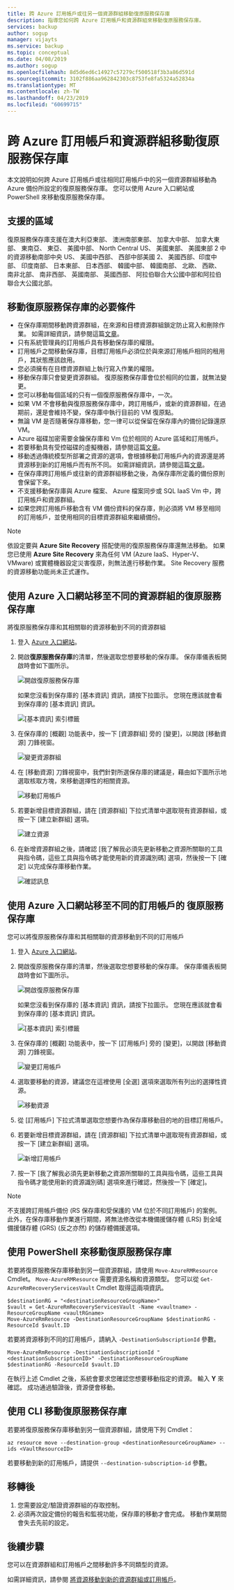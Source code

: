 ```yaml
---
title: 跨 Azure 訂用帳戶或往另一個資源群組移動復原服務保存庫
description: 指導您如何跨 Azure 訂用帳戶和資源群組來移動復原服務保存庫。
services: backup
author: sogup
manager: vijayts
ms.service: backup
ms.topic: conceptual
ms.date: 04/08/2019
ms.author: sogup
ms.openlocfilehash: 8d5d6ed6c14927c57279cf500518f3b3a86d591d
ms.sourcegitcommit: 3102f886aa962842303c8753fe8fa5324a52834a
ms.translationtype: MT
ms.contentlocale: zh-TW
ms.lasthandoff: 04/23/2019
ms.locfileid: "60699715"
---
```

# <a name="move-a-recovery-services-vault-across-azure-subscriptions-and-resource-groups"></a>跨 Azure 訂用帳戶和資源群組移動復原服務保存庫

本文說明如何跨 Azure 訂用帳戶或往相同訂用帳戶中的另一個資源群組移動為 Azure 備份所設定的復原服務保存庫。 您可以使用 Azure 入口網站或 PowerShell 來移動復原服務保存庫。

## <a name="supported-region"></a>支援的區域

復原服務保存庫支援在澳大利亞東部、 澳洲南部東部、 加拿大中部、 加拿大東部、 東南亞、 東亞、 美國中部、 North Central US、 美國東部、 美國東部 2 中的資源移動南部中央 US、 美國中西部、 西部中部美國 2、 美國西部、印度中部、 印度南部、 日本東部、 日本西部、 韓國中部、 韓國南部、 北歐、 西歐、 南非北部、 南非西部、 英國南部、 英國西部、 阿拉伯聯合大公國中部和阿拉伯聯合大公國北部。

## <a name="prerequisites-for-moving-recovery-services-vault"></a>移動復原服務保存庫的必要條件

- 在保存庫期間移動跨資源群組，在來源和目標資源群組鎖定防止寫入和刪除作業。 如需詳細資訊，請參閱這篇[文章](https://docs.microsoft.com/azure/azure-resource-manager/resource-group-move-resources)。
- 只有系統管理員的訂用帳戶具有移動保存庫的權限。
- 訂用帳戶之間移動保存庫，目標訂用帳戶必須位於與來源訂用帳戶相同的租用戶，其狀態應該啟用。
- 您必須擁有在目標資源群組上執行寫入作業的權限。
- 移動保存庫只會變更資源群組。 復原服務保存庫會位於相同的位置，就無法變更。
- 您可以移動每個區域的只有一個復原服務保存庫中，一次。
- 如果 VM 不會移動與復原服務保存庫中，跨訂用帳戶，或新的資源群組，在過期前，還是會維持不變，保存庫中執行目前的 VM 復原點。
- 無論 VM 是否隨著保存庫移動，您一律可以從保留在保存庫內的備份記錄還原 VM。
- Azure 磁碟加密需要金鑰保存庫和 Vm 位於相同的 Azure 區域和訂用帳戶。
- 若要移動具有受控磁碟的虛擬機器，請參閱這篇[文章](https://azure.microsoft.com/blog/move-managed-disks-and-vms-now-available/)。
- 移動透過傳統模型所部署之資源的選項，會根據移動訂用帳戶內的資源還是將資源移到新的訂用帳戶而有所不同。 如需詳細資訊，請參閱這篇[文章](https://docs.microsoft.com/azure/azure-resource-manager/resource-group-move-resources#classic-deployment-limitations)。
- 在保存庫跨訂用帳戶或往新的資源群組移動之後，為保存庫所定義的備份原則會保留下來。
- 不支援移動保存庫與 Azure 檔案、 Azure 檔案同步或 SQL IaaS Vm 中，跨訂用帳戶和資源群組。
- 如果您跨訂用帳戶移動含有 VM 備份資料的保存庫，則必須將 VM 移至相同的訂用帳戶，並使用相同的目標資源群組來繼續備份。<br>

> [!NOTE]
>
> 依設定要與 **Azure Site Recovery** 搭配使用的復原服務保存庫還無法移動。 如果您已使用 **Azure Site Recovery** 來為任何 VM (Azure IaaS、Hyper-V、VMware) 或實體機器設定災害復原，則無法進行移動作業。 Site Recovery 服務的資源移動功能尚未正式運作。


## <a name="use-azure-portal-to-move-recovery-services-vault-to-different-resource-group"></a>使用 Azure 入口網站移至不同的資源群組的復原服務保存庫

將復原服務保存庫和其相關聯的資源移動到不同的資源群組

1. 登入 [Azure 入口網站](https://portal.azure.com/)。
2. 開啟**復原服務保存庫**的清單，然後選取您想要移動的保存庫。 保存庫儀表板開啟時會如下圖所示。

   ![開啟復原服務保存庫](./media/backup-azure-move-recovery-services/open-recover-service-vault.png)

   如果您沒看到保存庫的 [基本資訊] 資訊，請按下拉圖示。 您現在應該就會看到保存庫的 [基本資訊] 資訊。

   ![[基本資訊] 索引標籤](./media/backup-azure-move-recovery-services/essentials-information-tab.png)

3. 在保存庫的 [概觀] 功能表中，按一下 [資源群組] 旁的 [變更]，以開啟 [移動資源] 刀鋒視窗。

   ![變更資源群組](./media/backup-azure-move-recovery-services/change-resource-group.png)

4. 在 [移動資源] 刀鋒視窗中，我們針對所選保存庫的建議是，藉由如下圖所示地選取核取方塊，來移動選擇性的相關資源。

   ![移動訂用帳戶](./media/backup-azure-move-recovery-services/move-resource.png)

5. 若要新增目標資源群組，請在 [資源群組] 下拉式清單中選取現有資源群組，或按一下 [建立新群組] 選項。

   ![建立資源](./media/backup-azure-move-recovery-services/create-a-new-resource.png)

6. 在新增資源群組之後，請確認 [我了解我必須先更新移動之資源所關聯的工具與指令碼，這些工具與指令碼才能使用新的資源識別碼] 選項，然後按一下 [確定] 以完成保存庫移動作業。

   ![確認訊息](./media/backup-azure-move-recovery-services/confirmation-message.png)


## <a name="use-azure-portal-to-move-recovery-services-vault-to-a-different-subscription"></a>使用 Azure 入口網站移至不同的訂用帳戶的 復原服務保存庫

您可以將復原服務保存庫和其相關聯的資源移動到不同的訂用帳戶

1. 登入 [Azure 入口網站](https://portal.azure.com/)。
2. 開啟復原服務保存庫的清單，然後選取您想要移動的保存庫。 保存庫儀表板開啟時會如下圖所示。

    ![開啟復原服務保存庫](./media/backup-azure-move-recovery-services/open-recover-service-vault.png)

    如果您沒看到保存庫的 [基本資訊] 資訊，請按下拉圖示。 您現在應該就會看到保存庫的 [基本資訊] 資訊。

    ![[基本資訊] 索引標籤](./media/backup-azure-move-recovery-services/essentials-information-tab.png)

3. 在保存庫的 [概觀] 功能表中，按一下 [訂用帳戶] 旁的 [變更]，以開啟 [移動資源] 刀鋒視窗。

   ![變更訂用帳戶](./media/backup-azure-move-recovery-services/change-resource-subscription.png)

4. 選取要移動的資源，建議您在這裡使用 [全選] 選項來選取所有列出的選擇性資源。

   ![移動資源](./media/backup-azure-move-recovery-services/move-resource-source-subscription.png)

5. 從 [訂用帳戶] 下拉式清單選取您想要作為保存庫移動目的地的目標訂用帳戶。
6. 若要新增目標資源群組，請在 [資源群組] 下拉式清單中選取現有資源群組，或按一下 [建立新群組] 選項。

   ![新增訂用帳戶](./media/backup-azure-move-recovery-services/add-subscription.png)

7. 按一下 [我了解我必須先更新移動之資源所關聯的工具與指令碼，這些工具與指令碼才能使用新的資源識別碼] 選項來進行確認，然後按一下 [確定]。

> [!NOTE]
> 不支援跨訂用帳戶備份 (RS 保存庫和受保護的 VM 位於不同訂用帳戶) 的案例。 此外，在保存庫移動作業進行期間，將無法修改從本機備援儲存體 (LRS) 到全域備援儲存體 (GRS) (反之亦然) 的儲存體備援選項。
>
>

## <a name="use-powershell-to-move-recovery-services-vault"></a>使用 PowerShell 來移動復原服務保存庫

若要將復原服務保存庫移動到另一個資源群組，請使用 `Move-AzureRMResource` Cmdlet。 `Move-AzureRMResource` 需要資源名稱和資源類型。 您可以從 `Get-AzureRmRecoveryServicesVault` Cmdlet 取得這兩項資訊。

```
$destinationRG = "<destinationResourceGroupName>"
$vault = Get-AzureRmRecoveryServicesVault -Name <vaultname> -ResourceGroupName <vaultRGname>
Move-AzureRmResource -DestinationResourceGroupName $destinationRG -ResourceId $vault.ID
```

若要將資源移到不同的訂用帳戶，請納入 `-DestinationSubscriptionId` 參數。

```
Move-AzureRmResource -DestinationSubscriptionId "<destinationSubscriptionID>" -DestinationResourceGroupName $destinationRG -ResourceId $vault.ID
```

在執行上述 Cmdlet 之後，系統會要求您確認您想要移動指定的資源。 輸入 **Y** 來確認。 成功通過驗證後，資源便會移動。

## <a name="use-cli-to-move-recovery-services-vault"></a>使用 CLI 移動復原服務保存庫

若要將復原服務保存庫移動到另一個資源群組，請使用下列 Cmdlet：

```
az resource move --destination-group <destinationResourceGroupName> --ids <VaultResourceID>
```

若要移動到新的訂用帳戶，請提供 `--destination-subscription-id` 參數。

## <a name="post-migration"></a>移轉後

1. 您需要設定/驗證資源群組的存取控制。  
2. 必須再次設定備份的報告和監視功能，保存庫的移動才會完成。 移動作業期間會失去先前的設定。



## <a name="next-steps"></a>後續步驟

您可以在資源群組和訂用帳戶之間移動許多不同類型的資源。

如需詳細資訊，請參閱 [將資源移動到新的資源群組或訂用帳戶](https://docs.microsoft.com/azure/azure-resource-manager/resource-group-move-resources)。
